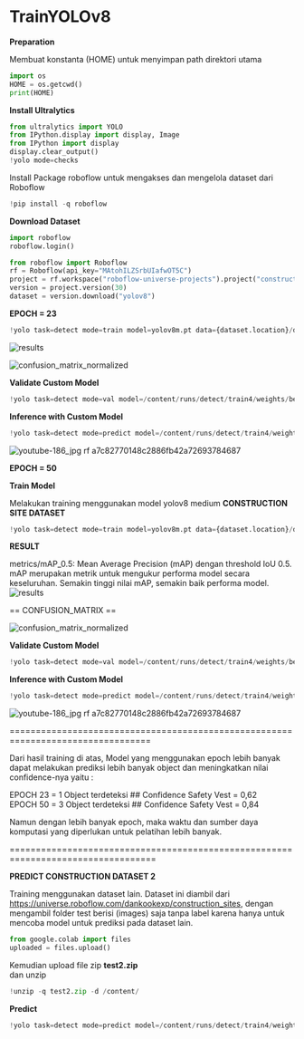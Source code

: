# TrainYOLOv8

**Preparation**

Membuat konstanta (HOME) untuk menyimpan path direktori utama
```python
import os
HOME = os.getcwd()
print(HOME)
```

**Install Ultralytics**
```python
from ultralytics import YOLO
from IPython.display import display, Image
from IPython import display 
display.clear_output()
!yolo mode=checks
```

Install Package roboflow untuk mengakses dan mengelola dataset dari Roboflow
```python
!pip install -q roboflow
```

**Download Dataset**

```python
import roboflow
roboflow.login()

from roboflow import Roboflow
rf = Roboflow(api_key="MAtohILZSrbUIafwOT5C")
project = rf.workspace("roboflow-universe-projects").project("construction-site-safety")
version = project.version(30)
dataset = version.download("yolov8")
```

**EPOCH = 23**
```python
!yolo task=detect mode=train model=yolov8m.pt data={dataset.location}/data.yaml epochs=23 imgsz=640
```
![results](https://github.com/user-attachments/assets/95f4033c-2c43-4201-9469-7ed3f4d58d63)

![confusion_matrix_normalized](https://github.com/user-attachments/assets/216d2578-6595-4f7e-9591-38c59f0adf12)

**Validate Custom Model**

```python
!yolo task=detect mode=val model=/content/runs/detect/train4/weights/best.pt data={dataset.location}/data.yaml 
```

**Inference with Custom Model**
```python
!yolo task=detect mode=predict model=/content/runs/detect/train4/weights/best.pt conf=0.5 source={dataset.location}/test/images
```
![youtube-186_jpg rf a7c82770148c2886fb42a72693784687](https://github.com/user-attachments/assets/2f31d229-e996-414b-86e8-c88b13ee679d)


**EPOCH = 50**

**Train Model**

Melakukan training menggunakan model yolov8 medium 
**CONSTRUCTION SITE DATASET**
```python
!yolo task=detect mode=train model=yolov8m.pt data={dataset.location}/data.yaml epochs=50 imgsz=640
```

**RESULT**

metrics/mAP_0.5: Mean Average Precision (mAP) dengan threshold IoU 0.5. mAP merupakan metrik untuk mengukur performa model secara keseluruhan. Semakin tinggi nilai mAP, semakin baik performa model.
![results](https://github.com/user-attachments/assets/38b7671a-4803-4cb4-b55a-0c7266e6c893)


== CONFUSION_MATRIX ==

![confusion_matrix_normalized](https://github.com/user-attachments/assets/053f455c-4a78-435e-95bf-a783d802d356)

**Validate Custom Model**

```python
!yolo task=detect mode=val model=/content/runs/detect/train4/weights/best.pt data={dataset.location}/data.yaml 
```

**Inference with Custom Model**
```python
!yolo task=detect mode=predict model=/content/runs/detect/train4/weights/best.pt conf=0.5 source={dataset.location}/test/images
```

![youtube-186_jpg rf a7c82770148c2886fb42a72693784687](https://github.com/user-attachments/assets/51b262bd-f586-4fca-b755-a20c183cbe92)

=================================================================================

Dari hasil training di atas, Model yang menggunakan epoch lebih banyak dapat melakukan prediksi lebih banyak object dan meningkatkan nilai confidence-nya yaitu :

EPOCH 23 = 1 Object terdeteksi ## Confidence Safety Vest = 0,62 <br>
EPOCH 50 = 3 Object terdeteksi ## Confidence Safety Vest = 0,84

Namun dengan lebih banyak epoch, maka waktu dan sumber daya komputasi yang diperlukan untuk pelatihan lebih banyak.

==================================================================================


**PREDICT CONSTRUCTION DATASET 2**

Training menggunakan dataset lain. Dataset ini diambil dari https://universe.roboflow.com/dankookexp/construction_sites, dengan mengambil folder test berisi (images) saja tanpa label karena hanya untuk mencoba model untuk prediksi pada dataset lain. 

```python
from google.colab import files
uploaded = files.upload()
```
Kemudian upload file zip **test2.zip** <br>
dan unzip 

```python
!unzip -q test2.zip -d /content/
```
**Predict**
```python
!yolo task=detect mode=predict model=/content/runs/detect/train4/weights/best.pt conf=0.5 source=/content/test2/images
```












